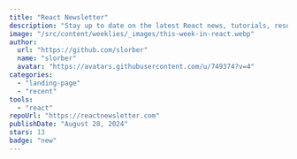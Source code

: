 ```yaml
---
title: "React Newsletter"
description: "Stay up to date on the latest React news, tutorials, resources, and more. Delivered every Tuesday, for free."
image: "/src/content/weeklies/_images/this-week-in-react.webp"
author:
  url: "https://github.com/slorber"
  name: "slorber"
  avatar: "https://avatars.githubusercontent.com/u/749374?v=4"
categories:
  - "landing-page"
  - "recent"
tools:
  - "react"
repoUrl: "https://reactnewsletter.com"
publishDate: "August 28, 2024"
stars: 13
badge: "new"
---
```

